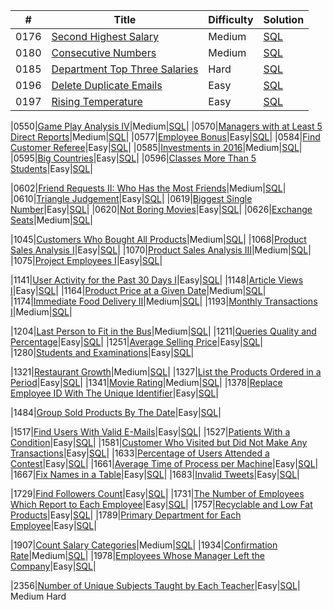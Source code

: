 |#|Title|Difficulty|Solution|
|-|-|-|-|
|0176|[Second Highest Salary](https://leetcode.com/problems/second-highest-salary/)|Medium|[SQL](./0xxx/01xx/017x/0176.md)|
|0180|[Consecutive Numbers](https://leetcode.com/problems/consecutive-numbers/)|Medium|[SQL](./0xxx/01xx/018x/0180.md)|
|0185|[Department Top Three Salaries](https://leetcode.com/problems/department-top-three-salaries/)|Hard|[SQL](./0xxx/01xx/018x/0185.md)|
|0196|[Delete Duplicate Emails](https://leetcode.com/problems/delete-duplicate-emails/)|Easy|[SQL](./0xxx/01xx/019x/0196.md)|
|0197|[Rising Temperature](https://leetcode.com/problems/rising-temperature/)|Easy|[SQL](./0xxx/01xx/019x/0197.md)|

|0550|[Game Play Analysis IV](https://leetcode.com/problems/game-play-analysis-iv/)|Medium|[SQL](./0xxx/05xx/055x/0550.md)|
|0570|[Managers with at Least 5 Direct Reports](https://leetcode.com/problems/managers-with-at-least-5-direct-reports/)|Medium|[SQL](./0xxx/05xx/057x/0570.md)|
|0577|[Employee Bonus](https://leetcode.com/problems/employee-bonus/)|Easy|[SQL](./0xxx/05xx/057x/0577.md)|
|0584|[Find Customer Referee](https://leetcode.com/problems/find-customer-referee/)|Easy|[SQL](./0xxx/05xx/058x/0584.md)|
|0585|[Investments in 2016](https://leetcode.com/problems/investments-in-2016/)|Medium|[SQL](./0xxx/05xx/058x/0585.md)|
|0595|[Big Countries](https://leetcode.com/problems/big-countries/)|Easy|[SQL](./0xxx/05xx/059x/0595.md)|
|0596|[Classes More Than 5 Students](https://leetcode.com/problems/classes-more-than-5-students/)|Easy|[SQL](./0xxx/05xx/059x/0596.md)|

|0602|[Friend Requests II: Who Has the Most Friends](https://leetcode.com/problems/friend-requests-ii-who-has-the-most-friends/)|Medium|[SQL](./0xxx/06xx/060x/0602.md)|
|0610|[Triangle Judgement](https://leetcode.com/problems/triangle-judgement/)|Easy|[SQL](./0xxx/06xx/061x/0610.md)|
|0619|[Biggest Single Number](https://leetcode.com/problems/biggest-single-number/)|Easy|[SQL](./0xxx/06xx/061x/0619.md)|
|0620|[Not Boring Movies](https://leetcode.com/problems/not-boring-movies/)|Easy|[SQL](./0xxx/06xx/062x/0620.md)|
|0626|[Exchange Seats](https://leetcode.com/problems/exchange-seats/)|Medium|[SQL](./0xxx/06xx/062x/0626.md)|


|1045|[Customers Who Bought All Products](https://leetcode.com/problems/customers-who-bought-all-products/)|Medium|[SQL](./1xxx/10xx/104x/1045.md)|
|1068|[Product Sales Analysis I](https://leetcode.com/problems/product-sales-analysis-i/)|Easy|[SQL](./1xxx/10xx/106x/1068.md)|
|1070|[Product Sales Analysis III](https://leetcode.com/problems/product-sales-analysis-iii/)|Medium|[SQL](./1xxx/10xx/107x/1070.md)|
|1075|[Project Employees I](https://leetcode.com/problems/project-employees-i/)|Easy|[SQL](./1xxx/10xx/107x/1075.md)|

|1141|[User Activity for the Past 30 Days I](https://leetcode.com/problems/user-activity-for-the-past-30-days-i/)|Easy|[SQL](./1xxx/11xx/114x/1141.md)|
|1148|[Article Views I](https://leetcode.com/problems/article-views-i/)|Easy|[SQL](./1xxx/11xx/114x/1148.md)|
|1164|[Product Price at a Given Date](https://leetcode.com/problems/product-price-at-a-given-date/)|Medium|[SQL](./1xxx/11xx/116x/1164.md)|
|1174|[Immediate Food Delivery II](https://leetcode.com/problems/immediate-food-delivery-ii/)|Medium|[SQL](./1xxx/11xx/117x/1174.md)|
|1193|[Monthly Transactions I](https://leetcode.com/problems/monthly-transactions-i/)|Medium|[SQL](./1xxx/11xx/119x/1193.md)|

|1204|[Last Person to Fit in the Bus](https://leetcode.com/problems/last-person-to-fit-in-the-bus/)|Medium|[SQL](./1xxx/12xx/120x/1204.md)|
|1211|[Queries Quality and Percentage](https://leetcode.com/problems/queries-quality-and-percentage/)|Easy|[SQL](./1xxx/12xx/121x/1211.md)|
|1251|[Average Selling Price](https://leetcode.com/problems/average-selling-price/)|Easy|[SQL](./1xxx/12xx/125x/1251.md)|
|1280|[Students and Examinations](https://leetcode.com/problems/students-and-examinations/)|Easy|[SQL](./1xxx/12xx/128x/1280.md)|

|1321|[Restaurant Growth](https://leetcode.com/problems/restaurant-growth/)|Medium|[SQL](./1xxx/13xx/132x/1321.md)|
|1327|[List the Products Ordered in a Period](https://leetcode.com/problems/list-the-products-ordered-in-a-period/)|Easy|[SQL](./1xxx/13xx/132x/1327.md)|
|1341|[Movie Rating](https://leetcode.com/problems/movie-rating/)|Medium|[SQL](./1xxx//13xx/134x/1341.md)|
|1378|[Replace Employee ID With The Unique Identifier](https://leetcode.com/problems/replace-employee-id-with-the-unique-identifier/)|Easy|[SQL](./1xxx/13xx/137x/1378.md)|

|1484|[Group Sold Products By The Date](https://leetcode.com/problems/group-sold-products-by-the-date/)|Easy|[SQL](./1xxx/14xx/148x/1484.md)|

|1517|[Find Users With Valid E-Mails](https://leetcode.com/problems/find-users-with-valid-e-mails/)|Easy|[SQL](./1xxx/15xx/151x/1517.md)|
|1527|[Patients With a Condition](https://leetcode.com/problems/patients-with-a-condition/)|Easy|[SQL](./1xxx/15xx/152x/1527.md)|
|1581|[Customer Who Visited but Did Not Make Any Transactions](https://leetcode.com/problems/customer-who-visited-but-did-not-make-any-transactions/)|Easy|[SQL](./1xxx/15xx/158x/1581.md)|
|1633|[Percentage of Users Attended a Contest](https://leetcode.com/problems/percentage-of-users-attended-a-contest/)|Easy|[SQL](./1xxx/16xx/163x/1633.md)|
|1661|[Average Time of Process per Machine](https://leetcode.com/problems/average-time-of-process-per-machine/)|Easy|[SQL](./1xxx/16xx/166x/1661.md)|
|1667|[Fix Names in a Table](https://leetcode.com/problems/fix-names-in-a-table/)|Easy|[SQL](./1xxx/16xx/166x/1667.md)|
|1683|[Invalid Tweets](https://leetcode.com/problems/invalid-tweets/)|Easy|[SQL](./1xxx/16xx/168x/1683.md)|

|1729|[Find Followers Count](https://leetcode.com/problems/find-followers-count/)|Easy|[SQL](./1xxx/17xx/172x/1729.md)|
|1731|[The Number of Employees Which Report to Each Employee](https://leetcode.com/problems/the-number-of-employees-which-report-to-each-employee/)|Easy|[SQL](./1xxx/17xx/173x/1731.md)|
|1757|[Recyclable and Low Fat Products](https://leetcode.com/problems/recyclable-and-low-fat-products/)|Easy|[SQL](./1xxx/17xx/175x/1757.md)|
|1789|[Primary Department for Each Employee](https://leetcode.com/problems/primary-department-for-each-employee/)|Easy|[SQL](./1xxx/17xx/178x/1789.md)|

|1907|[Count Salary Categories](https://leetcode.com/problems/count-salary-categories/)|Medium|[SQL](./1xxx/19xx/190x/1907.md)|
|1934|[Confirmation Rate](https://leetcode.com/problems/confirmation-rate/)|Medium|[SQL](./1xxx/19xx/193x/1934.md)|
|1978|[Employees Whose Manager Left the Company](https://leetcode.com/problems/employees-whose-manager-left-the-company/)|Easy|[SQL](./1xxx/19xx/197x/1978.md)|


|2356|[Number of Unique Subjects Taught by Each Teacher](https://leetcode.com/problems/number-of-unique-subjects-taught-by-each-teacher/)|Easy|[SQL](./2xxx/23xx/235x/2356.md)|
  Medium  Hard  